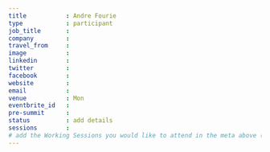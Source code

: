 ```yaml
---
title           : Andre Fourie
type            : participant
job_title       :
company         :
travel_from     :
image           :
linkedin        :
twitter         :
facebook        :
website         :
email           : 
venue           : Mon
eventbrite_id   :
pre-summit      :
status          : add details
sessions        :
# add the Working Sessions you would like to attend in the meta above (use the session's title) e.g. sessions (one per line): -Security Playbooks Diagrams -Hackathon Daily Sessions
---
```


<!-- put more details about participant here -->
